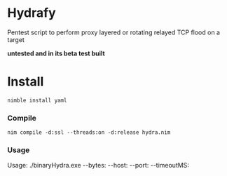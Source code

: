 # Hydrafy
Pentest script to perform proxy layered or rotating relayed TCP flood on a target

**untested and in its beta test built**

# Install
``nimble install yaml``

### Compile
```
nim compile -d:ssl --threads:on -d:release hydra.nim
```

### Usage
Usage: ./binaryHydra.exe --bytes:<number> --host:<target> --port:<port> --timeoutMS:<timeout>
